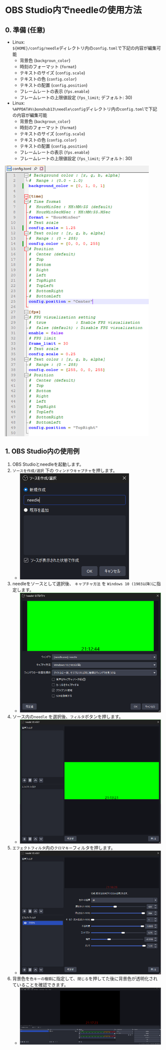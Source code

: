 # OBS Studio内でneedleの使用方法
## 0. 準備 (任意)
- Linux: \
`${HOME}/config/needle`ディレクトリ内の`config.toml`で下記の内容が編集可能
    - 背景色 (`backgroun_color`)
    - 時刻のフォーマット (`format`)
    - テキストのサイズ (`config.scale`)
    - テキストの色 (`config.color`)
    - テキストの配置 (`config.position`)
    - フレームレートの表示 (`fps.enable`)
    - フレームレートの上限値設定 (`fps_limit`; デフォルト: 30)
- Linux: \
`%APPDATA%\bonohub13\needle\config`ディレクトリ内の`config.toml`で下記の内容が編集可能
    - 背景色 (`backgroun_color`)
    - 時刻のフォーマット (`format`)
    - テキストのサイズ (`config.scale`)
    - テキストの色 (`config.color`)
    - テキストの配置 (`config.position`)
    - フレームレートの表示 (`fps.enable`)
    - フレームレートの上限値設定 (`fps_limit`; デフォルト: 30)

![needleの編集例](resources/common/edit_config.png)

## 1. OBS Studio内の使用例
1. OBS Studioとneedleを起動します。
2. `ソースを作成/選択` 下の `ウィンドウキャプチャ`を押します。
    - ![ウィンドウキャプチャ](resources/jp/window_capture_jp.png)
3. needleをソースとして選択後、 `キャプチャ方法` を `Windows 10 (1903以降)`に指定します。
    - ![ウィンドウキャプチャ (設定)](resources/jp/window_capture-needle_jp.png)
4. ソース内の`needle` を選択後、`フィルタ`ボタンを押します。
    - ![フィルタ](resources/jp/needle_filter_jp.png)
5. `エフェクトフィルタ`内の`クロマキー`フィルタを押します。
    - ![フィルタ設定](resources/jp/needle_filtered_jp.png)
6. 背景色を`色キーの種類`に指定して、`閉じる`を押してた後に背景色が透明化されていることを確認できます。
    - ![結果](resources/jp/end_result.png)
